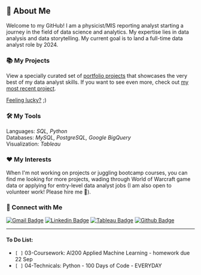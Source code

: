 
<!--
**kuehbiko/kuehbiko** is a ✨ _special_ ✨ repository because its `README.md` (this file) appears on your GitHub profile.

Here are some ideas to get you started:

- 🔭 I’m currently working on ...
- 🌱 I’m currently learning ...
- 👯 I’m looking to collaborate on ...
- 🤔 I’m looking for help with ...
- 💬 Ask me about ...
- 📫 How to reach me: ...
- 😄 Pronouns: ...
- ⚡ Fun fact: ...
-->
## 🙋 About Me
Welcome to my GitHub! I am a physicist/MIS reporting analyst starting a journey in the field of data science and analytics. My expertise lies in data analysis and data storytelling. My current goal is to land a full-time data analyst role by 2024. 

### 📚 My Projects
View a specially curated set of [portfolio projects](https://github.com/kuehbiko/01-Portfolio-Projects) that showcases the very best of my data analyst skills. If you want to see even more, check out [my most recent project](https://github.com/kuehbiko/02-Personal-Projects/tree/main/Completed). 

[Feeling lucky?](https://github.com/kuehbiko/02-Personal-Projects/tree/main/WIP) ;)

### 🛠️ My Tools
Languages: *SQL, Python* \
Databases: *MySQL, PostgreSQL, Google BigQuery* \
Visualization: *Tableau*

### ❤️ My Interests
When I'm not working on projects or juggling bootcamp courses, you can find me looking for more projects, wading through World of Warcraft game data or applying for entry-level data analyst jobs (I am also open to volunteer work! Please hire me 🙏).

### 👋 Connect with Me
[![Gmail Badge](https://img.shields.io/badge/Gmail-D14836?style=for-the-badge&logo=gmail&logoColor=white&link=elsf1998@gmail.com)](elsf1998@gmail.com) 
[![Linkedin Badge](https://img.shields.io/badge/-LinkedIn-blue?style=for-the-badge&logo=Linkedin&logoColor=white&link=https://www.linkedin.com/in/elizabethlimse)](https://www.linkedin.com/in/elizabethlimse) 
[![Tableau Badge](http://img.shields.io/badge/-Tableau-orange?style=for-the-badge&logo=tableau&logoColor=white&link=https://public.tableau.com/profile/kuebiko/)](https://public.tableau.com/profile/kuebiko/) 
[![Github Badge](http://img.shields.io/badge/-Github-black?style=for-the-badge&logo=github&link=https://github.com/kuehbiko/)](https://github.com/kuehbiko) 
<!--[![Kaggle Badge](https://img.shields.io/badge/-Kaggle-blue?style=for-the-badge&logo=kaggle&logoColor=white&link=https://www.kaggle.com/kuebiko)](https://www.kaggle.com/kuebiko) -->
<!-- maybe can put stackoverflow or blog badges next time. discord? -->

***
#### To Do List:
- `[ ]` 03-Coursework: AI200 Applied Machine Learning - homework due 22 Sep
- `[ ]` 04-Technicals: Python - 100 Days of Code - EVERYDAY
